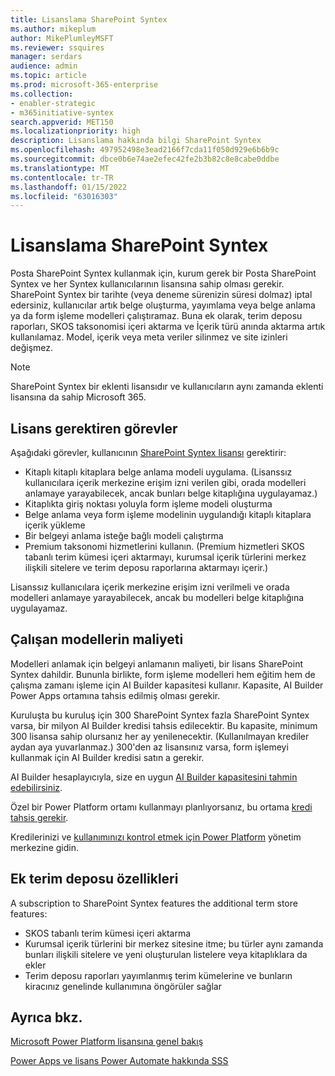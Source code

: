 ```yaml
---
title: Lisanslama SharePoint Syntex
ms.author: mikeplum
author: MikePlumleyMSFT
ms.reviewer: ssquires
manager: serdars
audience: admin
ms.topic: article
ms.prod: microsoft-365-enterprise
ms.collection:
- enabler-strategic
- m365initiative-syntex
search.appverid: MET150
ms.localizationpriority: high
description: Lisanslama hakkında bilgi SharePoint Syntex
ms.openlocfilehash: 497952498e3ead2166f7cda11f050d929e6b6b9c
ms.sourcegitcommit: dbce0b6e74ae2efec42fe2b3b82c8e8cabe0ddbe
ms.translationtype: MT
ms.contentlocale: tr-TR
ms.lasthandoff: 01/15/2022
ms.locfileid: "63016303"
---
```

# <a name="licensing-for-sharepoint-syntex"></a>Lisanslama SharePoint Syntex

Posta SharePoint Syntex kullanmak için, kurum gerek bir Posta SharePoint Syntex ve her Syntex kullanıcılarının lisansına sahip olması gerekir. SharePoint Syntex bir tarihte (veya deneme sürenizin süresi dolmaz) iptal edersiniz, kullanıcılar artık belge oluşturma, yayımlama veya belge anlama ya da form işleme modelleri çalıştıramaz. Buna ek olarak, terim deposu raporları, SKOS taksonomisi içeri aktarma ve İçerik türü anında aktarma artık kullanılamaz. Model, içerik veya meta veriler silinmez ve site izinleri değişmez.
 
> [!NOTE] 
> SharePoint Syntex bir eklenti lisansıdır ve kullanıcıların aynı zamanda eklenti lisansına da sahip Microsoft 365.
 
## <a name="tasks-requiring-a-license"></a>Lisans gerektiren görevler
 
Aşağıdaki görevler, kullanıcının [SharePoint Syntex lisansı](https://www.microsoft.com/microsoft-365/enterprise/sharepoint-syntex) gerektirir:
 
- Kitaplı kitaplı kitaplara belge anlama modeli uygulama. (Lisanssız kullanıcılara içerik merkezine erişim izni verilen gibi, orada modelleri anlamaye yarayabilecek, ancak bunları belge kitaplığına uygulayamaz.)
- Kitaplıkta giriş noktası yoluyla form işleme modeli oluşturma
- Belge anlama veya form işleme modelinin uygulandığı kitaplı kitaplara içerik yükleme
- Bir belgeyi anlama isteğe bağlı modeli çalıştırma
- Premium taksonomi hizmetlerini kullanın. (Premium hizmetleri SKOS tabanlı terim kümesi içeri aktarmayı, kurumsal içerik türlerini merkez ilişkili sitelere ve terim deposu raporlarına aktarmayı içerir.)

Lisanssız kullanıcılara içerik merkezine erişim izni verilmeli ve orada modelleri anlamaye yarayabilecek, ancak bu modelleri belge kitaplığına uygulayamaz.
 
## <a name="cost-of-running-models"></a>Çalışan modellerin maliyeti
 
Modelleri anlamak için belgeyi anlamanın maliyeti, bir lisans SharePoint Syntex dahildir. Bununla birlikte, form işleme modelleri hem eğitim hem de çalışma zamanı işleme için AI Builder kapasitesi kullanır. Kapasite, AI Builder Power Apps ortamına tahsis edilmiş olması gerekir.
 
Kuruluşta bu kuruluş için 300 SharePoint Syntex fazla SharePoint Syntex varsa, bir milyon AI Builder kredisi tahsis edilecektir. Bu kapasite, minimum 300 lisansa sahip olursanız her ay yenilenecektir. (Kullanılmayan krediler aydan aya yuvarlanmaz.) 300'den az lisansınız varsa, form işlemeyi kullanmak için AI Builder kredisi satın a gerekir.
 
AI Builder hesaplayıcıyla, size en uygun [AI Builder kapasitesini tahmin edebilirsiniz](https://powerapps.microsoft.com/ai-builder-calculator).

Özel bir Power Platform ortamı kullanmayı planlıyorsanız, bu ortama [kredi tahsis gerekir](/power-platform/admin/capacity-add-on).

Kredilerinizi ve [kullanımınızı kontrol etmek için Power Platform](https://admin.powerplatform.microsoft.com/resources/capacity) yönetim merkezine gidin.
  
## <a name="additional-term-store-features"></a>Ek terim deposu özellikleri
 
A subscription to SharePoint Syntex features the additional term store features:
 
- SKOS tabanlı terim kümesi içeri aktarma
- Kurumsal içerik türlerini bir merkez sitesine itme; bu türler aynı zamanda bunları ilişkili sitelere ve yeni oluşturulan listelere veya kitaplıklara da ekler
- Terim deposu raporları yayımlanmış terim kümelerine ve bunların kiracınız genelinde kullanımına öngörüler sağlar


## <a name="see-also"></a>Ayrıca bkz.

[Microsoft Power Platform lisansına genel bakış](/power-platform/admin/pricing-billing-skus)

[Power Apps ve lisans Power Automate hakkında SSS](/power-platform/admin/powerapps-flow-licensing-faq)
